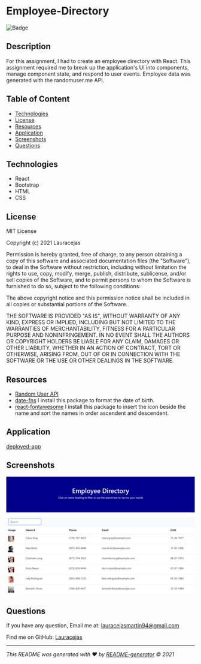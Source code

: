 # Employee-Directory

![Badge](https://img.shields.io/badge/License-MIT-blue.svg)

## Description
For this assignment, I had to create an employee directory with React. This assignment required me to break up the application's UI into components, manage component state, and respond to user events. Employee data was generated with the randomuser.me API.

## Table of Content
  - [Technologies](#Technologies)
  - [License](#license)
  - [Resources](#Resources)
  - [Application](#Application)
  - [Screenshots](#Screenshots)
  - [Questions](#questions)

## Technologies
- React
- Bootstrap
- HTML
- CSS

## License
MIT License

Copyright (c) 2021 Lauracejas

Permission is hereby granted, free of charge, to any person obtaining a copy
of this software and associated documentation files (the "Software"), to deal
in the Software without restriction, including without limitation the rights
to use, copy, modify, merge, publish, distribute, sublicense, and/or sell
copies of the Software, and to permit persons to whom the Software is
furnished to do so, subject to the following conditions:

The above copyright notice and this permission notice shall be included in all
copies or substantial portions of the Software.

THE SOFTWARE IS PROVIDED "AS IS", WITHOUT WARRANTY OF ANY KIND, EXPRESS OR
IMPLIED, INCLUDING BUT NOT LIMITED TO THE WARRANTIES OF MERCHANTABILITY,
FITNESS FOR A PARTICULAR PURPOSE AND NONINFRINGEMENT. IN NO EVENT SHALL THE
AUTHORS OR COPYRIGHT HOLDERS BE LIABLE FOR ANY CLAIM, DAMAGES OR OTHER
LIABILITY, WHETHER IN AN ACTION OF CONTRACT, TORT OR OTHERWISE, ARISING FROM,
OUT OF OR IN CONNECTION WITH THE SOFTWARE OR THE USE OR OTHER DEALINGS IN THE
SOFTWARE.

## Resources
- [Random User API](https://randomuser.me/)
- [date-fns](https://www.npmjs.com/package/date-fns) I install this package to format the date of birth.
- [react-fontawesome](https://fontawesome.com/how-to-use/on-the-web/using-with/react) I install this package to insert the icon beside the name and sort the names in order ascendent and descendent.

## Application
[deployed-app]()

## Screenshots
![app](./src/assets/direct.JPG)


## Questions
  If you have any question, Email me at: lauracejasmartin94@gmail.com 
  
  Find me on GitHub: [Lauracejas](https://github.com/Lauracejas)   
  
  ---

   _This README was generated with ❤️ by [README-generator](https://github.com/Lauracejas/Professional-README-Generator) © 2021_

